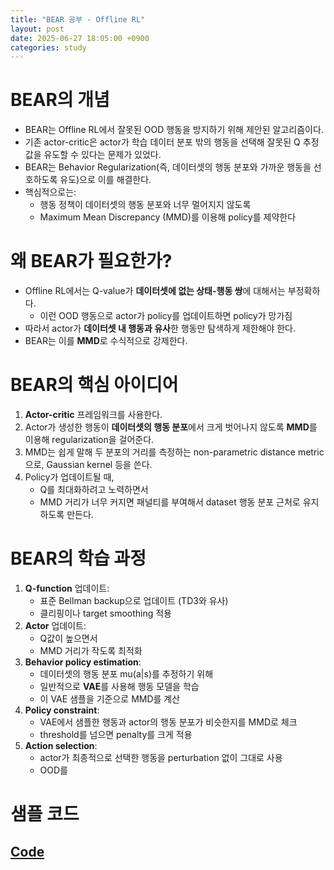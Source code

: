 ```yaml
---
title: "BEAR 공부 - Offline RL"
layout: post
date: 2025-06-27 18:05:00 +0900
categories: study
---
```


# BEAR의 개념
- BEAR는 Offline RL에서 잘못된 OOD 행동을 방지하기 위해 제안된 알고리즘이다.
- 기존 actor-critic은 actor가 학습 데이터 분포 밖의 행동을 선택해 잘못된 Q 추정값을 유도할 수 있다는 문제가 있었다.
- BEAR는 Behavior Regularization(즉, 데이터셋의 행동 분포와 가까운 행동을 선호하도록 유도)으로 이를 해결한다.
- 핵심적으로는:
    - 행동 정책이 데이터셋의 행동 분포와 너무 멀어지지 않도록
    - Maximum Mean Discrepancy (MMD)를 이용해 policy를 제약한다

# 왜 BEAR가 필요한가?
- Offline RL에서는 Q-value가 **데이터셋에 없는 상태-행동 쌍**에 대해서는 부정확하다.
    - 이런 OOD 행동으로 actor가 policy를 업데이트하면 policy가 망가짐
- 따라서 actor가 **데이터셋 내 행동과 유사**한 행동만 탐색하게 제한해야 한다.
- BEAR는 이를 **MMD**로 수식적으로 강제한다.

# BEAR의 핵심 아이디어
1. **Actor-critic** 프레임워크를 사용한다.
2. Actor가 생성한 행동이 **데이터셋의 행동 분포**에서 크게 벗어나지 않도록 **MMD**를 이용해 regularization을 걸어준다.
3. MMD는 쉽게 말해 두 분포의 거리를 측정하는 non-parametric distance metric으로, Gaussian kernel 등을 쓴다.
4. Policy가 업데이트될 때,
    - Q를 최대화하려고 노력하면서
    - MMD 거리가 너무 커지면 패널티를 부여해서 dataset 행동 분포 근처로 유지하도록 만든다.

# BEAR의 학습 과정
1. **Q-function** 업데이트:
    - 표준 Bellman backup으로 업데이트 (TD3와 유사)
    - 클리핑이나 target smoothing 적용
2. **Actor** 업데이트:
    - Q값이 높으면서
    - MMD 거리가 작도록 최적화
3. **Behavior policy estimation**:
    - 데이터셋의 행동 분포 mu(a|s)를 추정하기 위해
    - 일반적으로 **VAE**를 사용해 행동 모델을 학습
    - 이 VAE 샘플을 기준으로 MMD를 계산
4. **Policy constraint**:
    - VAE에서 샘플한 행동과 actor의 행동 분포가 비슷한지를 MMD로 체크
    - threshold를 넘으면 penalty를 크게 적용
5. **Action selection**:
    - actor가 최종적으로 선택한 행동을 perturbation 없이 그대로 사용
    - OOD를 
    
# 샘플 코드
## [Code](https://github.com/soonawg/offline_rl_sample/blob/main/bear_sample.py)